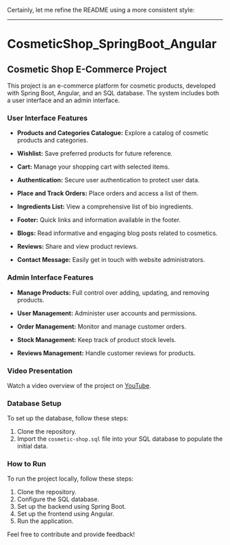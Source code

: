 Certainly, let me refine the README using a more consistent style:

---

# CosmeticShop_SpringBoot_Angular

## Cosmetic Shop E-Commerce Project

This project is an e-commerce platform for cosmetic products, developed with Spring Boot, Angular, and an SQL database. The system includes both a user interface and an admin interface.

### User Interface Features

- **Products and Categories Catalogue:** Explore a catalog of cosmetic products and categories.

- **Wishlist:** Save preferred products for future reference.

- **Cart:** Manage your shopping cart with selected items.

- **Authentication:** Secure user authentication to protect user data.

- **Place and Track Orders:** Place orders and access a list of them.

- **Ingredients List:** View a comprehensive list of bio ingredients.

- **Footer:** Quick links and information available in the footer.

- **Blogs:** Read informative and engaging blog posts related to cosmetics.

- **Reviews:** Share and view product reviews.

- **Contact Message:** Easily get in touch with website administrators.

### Admin Interface Features

- **Manage Products:** Full control over adding, updating, and removing products.

- **User Management:** Administer user accounts and permissions.

- **Order Management:** Monitor and manage customer orders.

- **Stock Management:** Keep track of product stock levels.

- **Reviews Management:** Handle customer reviews for products.

### Video Presentation

Watch a video overview of the project on [YouTube](https://youtu.be/g5HAzwRnWTU?si=TmcXYh_APGRh1yk2).

### Database Setup

To set up the database, follow these steps:

1. Clone the repository.
2. Import the `cosmetic-shop.sql` file into your SQL database to populate the initial data.

### How to Run

To run the project locally, follow these steps:

1. Clone the repository.
2. Configure the SQL database.
3. Set up the backend using Spring Boot.
4. Set up the frontend using Angular.
5. Run the application.

Feel free to contribute and provide feedback!
